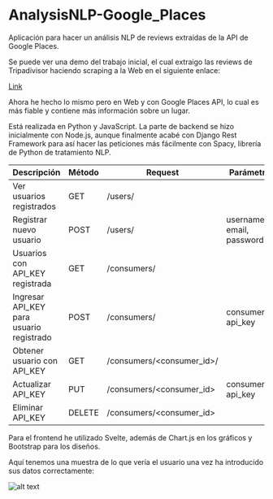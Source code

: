 # AnalysisNLP-Google_Places

Aplicación para hacer un análisis NLP de reviews extraídas de la API de Google Places. 

Se puede ver una demo del trabajo inicial, el cual extraigo las reviews de Tripadivisor haciendo scraping a la Web en el siguiente enlace:

[Link](https://github.com/catraba/testingstuffs/blob/master/TripadvisorNLP.ipynb)

Ahora he hecho lo mismo pero en Web y con Google Places API, lo cual es más fiable y contiene más información sobre un lugar.

Está realizada en Python y JavaScript. La parte de backend se hizo inicialmente con Node.js, aunque finalmente acabé con Django Rest Framework para así hacer las peticiones más fácilmente con Spacy, librería de Python de tratamiento NLP.


| Descripción | Método | Request | Parámetros | Ejemplo |
| ----------- | ------ | ------- | ---------- | ------- |
| Ver usuarios registrados | GET | /users/ | |  |
| Registrar nuevo usuario | POST | /users/ | username, email, password | "perico", "perico@mail.com", "123456789" |
| Usuarios con API_KEY registrada | GET | /consumers/ | | |
| Ingresar API_KEY para usuario registrado | POST | /consumers/ | consumer_id, api_key | 1, "abcdefghijklmnopqrstuvwxz" | 
| Obtener usuario con API_KEY | GET | /consumers/<consumer_id>/ | | |
| Actualizar API_KEY | PUT | /consumers/<consumer_id> | consumer_id, api_key | 1, "zxwvutsrqponmlkjihgfedcba" |
| Eliminar API_KEY | DELETE | /consumers/<consumer_id> | |


Para el frontend he utilizado Svelte, además de Chart.js en los gráficos y Bootstrap para los diseños.

Aquí tenemos una muestra de lo que vería el usuario una vez ha introducido sus datos correctamente:

![alt text](https://i.postimg.cc/28LBStx5/Sin-t-tulo.png)
